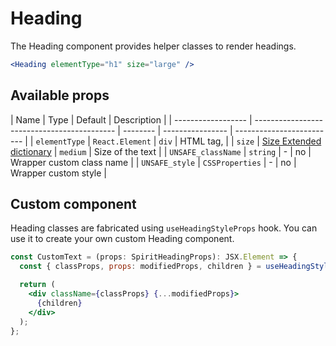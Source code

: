 # Heading

The Heading component provides helper classes to render headings.

```jsx
<Heading elementType="h1" size="large" />
```

## Available props

| Name               | Type                                        | Default  | Description      |
| ------------------ | ------------------------------------------- | -------- | ---------------- | ------------------------- |
| `elementType`      | `React.Element`                             | `div`    | HTML tag,        |
| `size`             | [Size Extended dictionary][dictionary-size] | `medium` | Size of the text |
| `UNSAFE_className` | `string`                                    | -        | no               | Wrapper custom class name |
| `UNSAFE_style`     | `CSSProperties`                             | -        | no               | Wrapper custom style      |

## Custom component

Heading classes are fabricated using `useHeadingStyleProps` hook. You can use it to create your own custom Heading component.

```jsx
const CustomText = (props: SpiritHeadingProps): JSX.Element => {
  const { classProps, props: modifiedProps, children } = useHeadingStyleProps(props);

  return (
    <div className={classProps} {...modifiedProps}>
      {children}
    </div>
  );
};
```

[dictionary-size]: https://github.com/lmc-eu/spirit-design-system/tree/main/docs/DICTIONARIES.md#size
